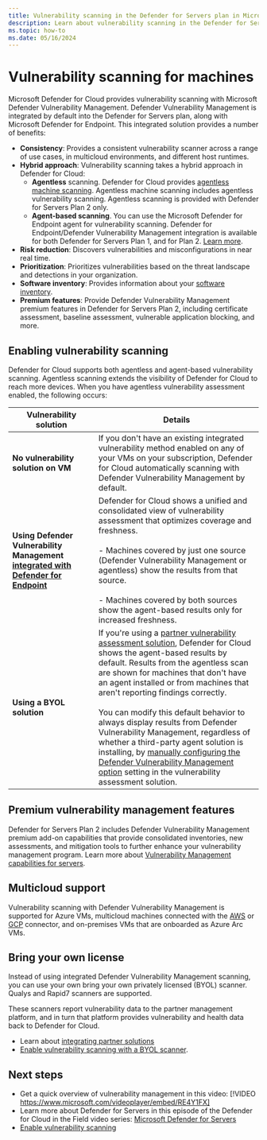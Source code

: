 ```yaml
---
title: Vulnerability scanning in the Defender for Servers plan in Microsoft Defender for Cloud.
description: Learn about vulnerability scanning in the Defender for Servers plan in Microsoft Defender for Cloud.
ms.topic: how-to
ms.date: 05/16/2024
---
```


# Vulnerability scanning for machines

Microsoft Defender for Cloud provides vulnerability scanning with Microsoft Defender Vulnerability Management. Defender Vulnerability Management is integrated by default into the Defender for Servers plan, along with Microsoft Defender for Endpoint. This integrated solution provides a number of benefits:


- **Consistency**: Provides a consistent vulnerability scanner across a range of use cases, in multicloud environments, and different host runtimes.
- **Hybrid approach**: Vulnerability scanning takes a hybrid approach in Defender for Cloud:
    - **Agentless** scanning. Defender for Cloud provides [agentless machine scanning](concept-agentless-data-collection.md). Agentless machine scanning includes agentless vulnerability scanning. Agentless scanning is provided with Defender for Servers Plan 2 only.
    - **Agent-based scanning**. You can use the Microsoft Defender for Endpoint agent for vulnerability scanning. Defender for Endpoint/Defender Vulnerability Management integration is available for both Defender for Servers Plan 1, and for Plan 2. [Learn more](integration-defender-for-endpoint.md).
- **Risk reduction**: Discovers vulnerabilities and misconfigurations in near real time.
- **Prioritization**: Prioritizes vulnerabilities based on the threat landscape and detections in your organization.
- **Software inventory**: Provides information about your [software inventory](asset-inventory.md#access-a-software-inventory).
- **Premium features**: Provide Defender Vulnerability Management premium features in Defender for Servers Plan 2, including certificate assessment, baseline assessment, vulnerable application blocking, and more.

## Enabling vulnerability scanning

Defender for Cloud supports both agentless and agent-based vulnerability scanning. Agentless scanning extends the visibility of Defender for Cloud to reach more devices. When you have agentless vulnerability assessment enabled, the following occurs:

**Vulnerability solution** | **Details**
--- | ---
**No vulnerability solution on VM** | If you don't have an existing integrated vulnerability method enabled on any of your VMs on your subscription, Defender for Cloud automatically scanning with Defender Vulnerability Management by default.
**Using Defender Vulnerability Management [integrated with Defender for Endpoint](integration-defender-for-endpoint.md)** | Defender for Cloud shows a unified and consolidated view of vulnerability assessment that optimizes coverage and freshness.<br/><br/>- Machines covered by just one source (Defender Vulnerability Management or agentless) show the results from that source.<br/><br/>-  Machines covered by both sources show the agent-based results only for increased freshness.
**Using a BYOL solution** | If you're using a [partner vulnerability assessment solution](deploy-vulnerability-assessment-byol-vm.md), Defender for Cloud shows the agent-based results by default. Results from the agentless scan are shown for machines that don't have an agent installed or from machines that aren't reporting findings correctly.<br/><br/> You can modify this default behavior to always display results from Defender Vulnerability Management, regardless of whether a third-party agent solution is installing, by [manually configuring the Defender Vulnerability Management option](deploy-vulnerability-assessment-defender-vulnerability-management#manually-configure-vulnerability-scanning-on-a-subscription) setting in the vulnerability assessment solution.


## Premium vulnerability management features

Defender for Servers Plan 2 includes Defender Vulnerability Management premium add-on capabilities that provide consolidated inventories, new assessments, and mitigation tools to further enhance your vulnerability management program. Learn more about [Vulnerability Management capabilities for servers](/defender-vulnerability-management/defender-vulnerability-management-capabilities#vulnerability-management-capabilities-for-endpoints).


## Multicloud support

Vulnerability scanning with Defender Vulnerability Management is supported for Azure VMs, multicloud machines connected with the [AWS](quickstart-onboard-aws.md) or [GCP](quickstart-onboard-aws.md) connector, and on-premises VMs that are onboarded as Azure Arc VMs.


## Bring your own license

Instead of using integrated Defender Vulnerability Management scanning, you can use your own bring your own privately licensed (BYOL) scanner. Qualys and Rapid7 scanners are supported.

These scanners report vulnerability data to the partner management platform, and in turn that platform provides vulnerability and health data back to Defender for Cloud.

- Learn about [integrating partner solutions](partner-integration.md)
- [Enable vulnerability scanning with a BYOL scanner](deploy-vulnerability-assessment-byol-vm.md).

 
## Next steps

- Get a quick overview of vulnerability management in this video: [!VIDEO https://www.microsoft.com/videoplayer/embed/RE4Y1FX]
- Learn more about Defender for Servers in this episode of the Defender for Cloud in the Field video series: [Microsoft Defender for Servers](episode-five.md)
- [Enable vulnerability scanning](deploy-vulnerability-assessment-defender-vulnerability-management.md)
